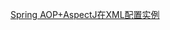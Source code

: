 [Spring AOP+AspectJ在XML配置实例](http://www.yiibai.com/spring/spring-aop-aspectj-in-xml-configuration-example.html)
  